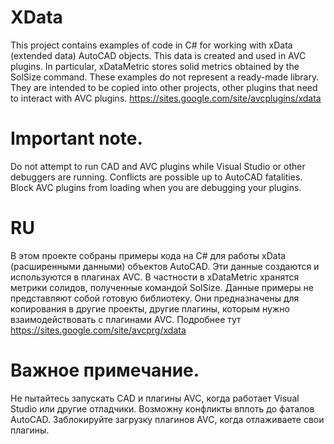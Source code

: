 # XData

This project contains examples of code in C# for working with xData (extended data) AutoCAD objects. This data is created and used in AVC plugins. In particular, xDataMetric stores solid metrics obtained by the SolSize command.
These examples do not represent a ready-made library. They are intended to be copied into other projects, other plugins that need to interact with AVC plugins.
https://sites.google.com/site/avcplugins/xdata

# Important note. 
Do not attempt to run CAD and AVC plugins while Visual Studio or other debuggers are running. Conflicts are possible up to AutoCAD fatalities. Block AVC plugins from loading when you are debugging your plugins.

# RU

В этом проекте собраны примеры кода на C# для работы xData (расширенными данными) объектов AutoCAD. Эти данные создаются и используются в плагинах AVC. В частности в xDataMetric хранятся метрики солидов, полученные командой SolSize.
Данные примеры не представляют собой готовую библиотеку. Они предназначены для копирования в другие проекты, другие плагины, которым нужно взаимодействовать с плагинами AVC.
Подробнее тут https://sites.google.com/site/avcprg/xdata

# Важное примечание. 
Не пытайтесь запускать CAD и плагины AVC, когда работает Visual Studio или другие отладчики. Возможну конфликты вплоть до фаталов AutoCAD. Заблокируйте загрузку плагинов AVC, когда отлаживаете свои плагины.

